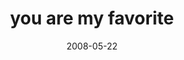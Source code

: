 ---
layout: base.njk
title : 'you are my favorite' 
view_title : 'you are my favorite' 
year : '2008' 
date : '2008-05-22' 
img_file : '/drawing/youaremyfavorite.png' 
html_file : 'youaremyfavorite' 
next_html : 'everythingitouchturnstostone.html' 
year_order : '215' 
permalink : "title/{{html_file}}.html"
---
